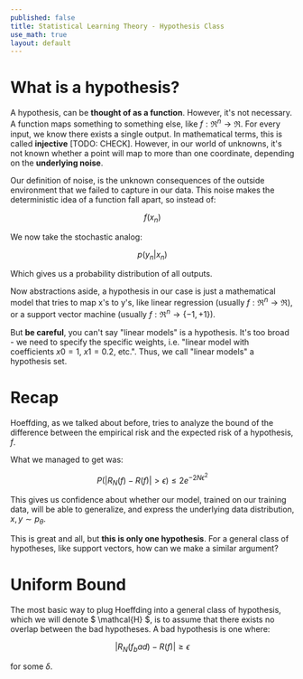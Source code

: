 ```yaml
---
published: false
title: Statistical Learning Theory - Hypothesis Class
use_math: true
layout: default
---
```


# What is a hypothesis?

A hypothesis, can be **thought of as a function**. However, it's not necessary. A function maps something to something else, like $f: \Re^n \to \Re$. For every input, we know there exists a single output. In mathematical terms, this is called **injective** [TODO: CHECK]. However, in our world of unknowns, it's not known whether a point will map to more than one coordinate, depending on the **underlying noise**. 

Our definition of noise, is the unknown consequences of the outside environment that we failed to capture in our data. This noise makes the deterministic idea of a function fall apart, so instead of:

$$
f(x_n)
$$

We now take the stochastic analog:

$$
p(y_n|x_n)
$$

Which gives us a probability distribution of all outputs.

Now abstractions aside, a hypothesis in our case is just a mathematical model that tries to map x's to y's, like linear regression (usually $f : \Re^n \to \Re$), or a support vector machine (usually $f : \Re^n \to \{-1, +1\}$). 

But **be careful**, you can't say "linear models" is a hypothesis. It's too broad - we need to specify the specific weights, i.e. "linear model with coefficients $x0 = 1$, $x1 = 0.2$, etc.". Thus, we call "linear models" a hypothesis set.

# Recap

Hoeffding, as we talked about before, tries to analyze the bound of the difference between the empirical risk and the expected risk of a hypothesis, $f$.

What we managed to get was:

$$
P(|R_{N}(f) - R(f)| > \epsilon) \leq 2e^{-2N\epsilon^2}
$$

This gives us confidence about whether our model, trained on our training data, will be able to generalize, and express the underlying data distribution, $x, y \sim p_\theta$. 

This is great and all, but **this is only one hypothesis**. For a general class of hypotheses, like support vectors, how can we make a similar argument?

# Uniform Bound

The most basic way to plug Hoeffding into a general class of hypothesis, which we will denote $ \mathcal{H} $, is to assume that there exists no overlap between the bad hypotheses. A bad hypothesis is one where:

$$
|R_{N}(f_bad) - R(f)| \geq \epsilon
$$

for some $\delta$. 


